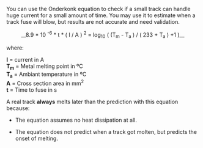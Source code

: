 You can use the Onderkonk equation to check if a small track can handle huge current for a small amount of time.
You may use it to estimate when a track fuse will blow, but results are not accurate and need validation.

<center>__8.9 * 10 <sup>-6</sup> * t * ( I / A ) <sup>2</sup>  = log<sub>10</sub> ( (T<sub>m</sub> - T<sub>a</sub> ) / ( 233 + T<sub>a</sub>  ) +1 )__</center>

where: 

__I__ = current in A  
__T<sub>m</sub>__ = Metal melting point in ºC  
__T<sub>a</sub>__ = Ambiant temperature in ºC  
__A__ = Cross section area in mm<sup>2</sup>  
__t__ = Time to fuse in s



A real track __always__ melts later than the prediction with this equation because:

- The equation assumes no heat dissipation at all.

- The equation does not predict when a track got molten, but predicts the onset of melting.
